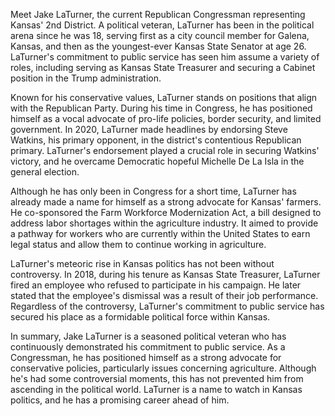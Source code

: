 Meet Jake LaTurner, the current Republican Congressman representing Kansas' 2nd District. A political veteran, LaTurner has been in the political arena since he was 18, serving first as a city council member for Galena, Kansas, and then as the youngest-ever Kansas State Senator at age 26. LaTurner's commitment to public service has seen him assume a variety of roles, including serving as Kansas State Treasurer and securing a Cabinet position in the Trump administration.

Known for his conservative values, LaTurner stands on positions that align with the Republican Party. During his time in Congress, he has positioned himself as a vocal advocate of pro-life policies, border security, and limited government. In 2020, LaTurner made headlines by endorsing Steve Watkins, his primary opponent, in the district's contentious Republican primary. LaTurner's endorsement played a crucial role in securing Watkins' victory, and he overcame Democratic hopeful Michelle De La Isla in the general election.

Although he has only been in Congress for a short time, LaTurner has already made a name for himself as a strong advocate for Kansas' farmers. He co-sponsored the Farm Workforce Modernization Act, a bill designed to address labor shortages within the agriculture industry. It aimed to provide a pathway for workers who are currently within the United States to earn legal status and allow them to continue working in agriculture.

LaTurner's meteoric rise in Kansas politics has not been without controversy. In 2018, during his tenure as Kansas State Treasurer, LaTurner fired an employee who refused to participate in his campaign. He later stated that the employee's dismissal was a result of their job performance. Regardless of the controversy, LaTurner's commitment to public service has secured his place as a formidable political force within Kansas.

In summary, Jake LaTurner is a seasoned political veteran who has continuously demonstrated his commitment to public service. As a Congressman, he has positioned himself as a strong advocate for conservative policies, particularly issues concerning agriculture. Although he's had some controversial moments, this has not prevented him from ascending in the political world. LaTurner is a name to watch in Kansas politics, and he has a promising career ahead of him.
